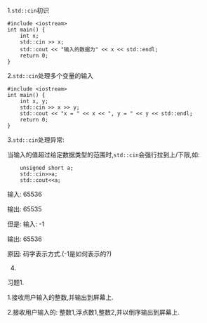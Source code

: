 1.`std::cin`初识

```
#include <iostream>
int main() {
    int x;
    std::cin >> x;
    std::cout << "输入的数据为" << x << std::endl;
    return 0;
}
```

2.`std::cin`处理多个变量的输入

```
#include <iostream>
int main() {
    int x, y;
    std::cin >> x >> y;
    std::cout << "x = " << x << ", y = " << y << std::endl;
    return 0;
}
```

3.`std::cin`处理异常:

当输入的值超过给定数据类型的范围时,`std::cin`会强行拉到上/下限,如:

```
    unsigned short a;
    std::cin>>a;
    std::cout<<a;
```

输入: 65536

输出: 65535

但是: 输入: -1

输出: 65536

原因: 码字表示方式.(-1是如何表示的?)



4.

习题1.

1.接收用户输入的整数,并输出到屏幕上.

2.接收用户输入的: 整数1,浮点数1,整数2,并以倒序输出到屏幕上.